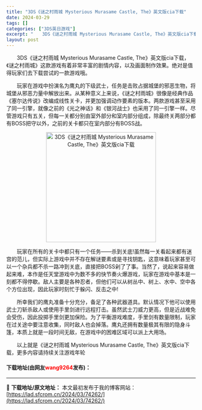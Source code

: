 ```yaml
---
title: "3DS《谜之村雨城 Mysterious Murasame Castle, The》英文版cia下载"
date: 2024-03-29
tags: []
categories: ["3DS英日游戏"]
excerpt: "　　3DS《谜之村雨城 Mysterious Murasame Castle, The》英文版cia下载，《谜之村雨城》这款游戏有着非常丰富的剧情内容，以及画面制作效果。绝对是值得玩家们去下载尝试的一款游戏哦。 　　玩家在游戏中扮演名为鹰丸的下级武士，任务是击败占据城堡的邪恶生物，将城堡从邪恶力量中&hellip;"
layout: post
---
```


 <p>　　3DS《谜之村雨城 Mysterious Murasame Castle, The》英文版cia下载，《谜之村雨城》这款游戏有着非常丰富的剧情内容，以及画面制作效果。绝对是值得玩家们去下载尝试的一款游戏哦。</p> <p>　　玩家在游戏中扮演名为鹰丸的下级武士，任务是击败占据城堡的邪恶生物，将城堡从邪恶力量中解放出来。从某种意义上来说，《谜之村雨城》很像是经典作品《塞尔达传说》改编成线性关卡，并更加强调动作要素的版本。两款游戏甚至采用了同一引擎，就像之前的《光之神话》和《银河战士》也采用了同一引擎一样。尽管游戏只有五关，但每一关都分别由室外部分和室内部分组成，除最终关两部分都有BOSS把守以外，之前的关卡都只在室内部分有BOSS战。</p> <p align="center"><img align="" border="0" src="https://lad.sfcrom.cn/wp-content/uploads/2024/03/20240329_6606335c94e80.jpg" width="292" alt="3DS《谜之村雨城 Mysterious Murasame Castle, The》英文版cia下载" /></p> <p>　　玩家在所有的关卡中都只有一个任务&mdash;&mdash;杀到关底!虽然每一关看起来都有迷宫的范儿，但实际上游戏中并不存在解谜要素或是寻找钥匙，这意味着玩家甚至可以一个杂兵都不杀一路冲到关底，直接把BOSS剁了了事。当然了，说起来容易做起来难，本作是任天堂游戏中为数不多的快节奏火爆游戏，玩家在游戏中基本是一刻都不得停歇。敌人主要是各种忍者，但他们可以从树丛中、树上、水中、空中各个方位出现，因此玩家时刻忙于躲闪、反击之中!</p> <p>　　所幸我们的鹰丸准备十分充分，备足了各种武器道具。默认情况下他可以使用武士刀斩杀敌人或使用手里剑进行远程打击。虽然武士刀威力更高，但是近战难免会受伤，因此投掷手里剑更加保险。为了平衡游戏难度，手里剑有数量限制，玩家在过关途中要注意收集，同时敌人也会掉落。鹰丸还拥有数量极其有限的隐身斗篷，本质上就是一段时间无敌，在游戏中的困难区域可以派上大用场。</p> <p>　　以上就是《谜之村雨城 Mysterious Murasame Castle, The》英文版cia下载，更多内容请持续关注游戏年轮</p> <p><h4>下载地址(由网友<font color="red">wang9264</font>发布)：</h4></p> 

---
📖 **下载地址/原文地址：** 本文最初发布于我的博客网站：[https://lad.sfcrom.cn/2024/03/74262/](https://lad.sfcrom.cn/2024/03/74262/)

